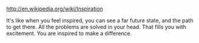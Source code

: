 
http://en.wikipedia.org/wiki/Inspiration

It's like when you feel inspired, you can see a far future state, and the path to get there. All the problems are solved in your head. That fills you with excitement. You are inspired to make a difference.
